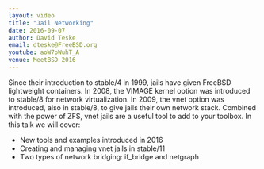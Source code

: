 ```yaml
---
layout: video
title: "Jail Networking"
date: 2016-09-07
author: David Teske
email: dteske@FreeBSD.org
youtube: aoW7pWuhT_A
venue: MeetBSD 2016
---
```

Since their introduction to stable/4 in 1999, jails have given FreeBSD
lightweight containers. In 2008, the VIMAGE kernel option was introduced to
stable/8 for network virtualization. In 2009, the vnet option was introduced,
also in stable/8, to give jails their own network stack. Combined with the
power of ZFS, vnet jails are a useful tool to add to your toolbox. In this
talk we will cover:

* New tools and examples introduced in 2016
* Creating and managing vnet jails in stable/11
* Two types of network bridging: if_bridge and netgraph
